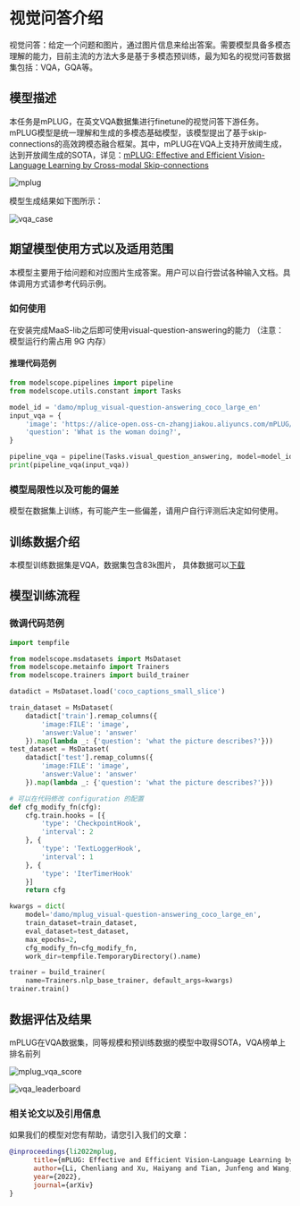 
# 视觉问答介绍
视觉问答：给定一个问题和图片，通过图片信息来给出答案。需要模型具备多模态理解的能力，目前主流的方法大多是基于多模态预训练，最为知名的视觉问答数据集包括：VQA，GQA等。

## 模型描述

本任务是mPLUG，在英文VQA数据集进行finetune的视觉问答下游任务。mPLUG模型是统一理解和生成的多模态基础模型，该模型提出了基于skip-connections的高效跨模态融合框架。其中，mPLUG在VQA上支持开放阈生成，达到开放阈生成的SOTA，详见：[mPLUG: Effective and Efficient Vision-Language Learning by Cross-modal Skip-connections](https://arxiv.org/abs/2205.12005)

![mplug](./resources/model.png)

模型生成结果如下图所示：

![vqa_case](./resources/case.png)


## 期望模型使用方式以及适用范围
本模型主要用于给问题和对应图片生成答案。用户可以自行尝试各种输入文档。具体调用方式请参考代码示例。

### 如何使用
在安装完成MaaS-lib之后即可使用visual-question-answering的能力 （注意：模型运行约需占用 9G 内存）

#### 推理代码范例
```python
from modelscope.pipelines import pipeline
from modelscope.utils.constant import Tasks

model_id = 'damo/mplug_visual-question-answering_coco_large_en'
input_vqa = {
    'image': 'https://alice-open.oss-cn-zhangjiakou.aliyuncs.com/mPLUG/image_mplug_vqa.jpg',
    'question': 'What is the woman doing?',
}

pipeline_vqa = pipeline(Tasks.visual_question_answering, model=model_id)
print(pipeline_vqa(input_vqa))

```

### 模型局限性以及可能的偏差
模型在数据集上训练，有可能产生一些偏差，请用户自行评测后决定如何使用。

## 训练数据介绍
本模型训练数据集是VQA，数据集包含83k图片， 具体数据可以[下载](https://visualqa.org/)

## 模型训练流程

### 微调代码范例

```python
import tempfile

from modelscope.msdatasets import MsDataset
from modelscope.metainfo import Trainers
from modelscope.trainers import build_trainer

datadict = MsDataset.load('coco_captions_small_slice')

train_dataset = MsDataset(
    datadict['train'].remap_columns({
        'image:FILE': 'image',
        'answer:Value': 'answer'
    }).map(lambda _: {'question': 'what the picture describes?'}))
test_dataset = MsDataset(
    datadict['test'].remap_columns({
        'image:FILE': 'image',
        'answer:Value': 'answer'
    }).map(lambda _: {'question': 'what the picture describes?'}))

# 可以在代码修改 configuration 的配置
def cfg_modify_fn(cfg):
    cfg.train.hooks = [{
        'type': 'CheckpointHook',
        'interval': 2
    }, {
        'type': 'TextLoggerHook',
        'interval': 1
    }, {
        'type': 'IterTimerHook'
    }]
    return cfg

kwargs = dict(
    model='damo/mplug_visual-question-answering_coco_large_en',
    train_dataset=train_dataset,
    eval_dataset=test_dataset,
    max_epochs=2,
    cfg_modify_fn=cfg_modify_fn,
    work_dir=tempfile.TemporaryDirectory().name)

trainer = build_trainer(
    name=Trainers.nlp_base_trainer, default_args=kwargs)
trainer.train()
```

## 数据评估及结果
mPLUG在VQA数据集，同等规模和预训练数据的模型中取得SOTA，VQA榜单上排名前列

![mplug_vqa_score](./resources/vqa_exp.png)

![vqa_leaderboard](./resources/vqa.png)
### 相关论文以及引用信息
如果我们的模型对您有帮助，请您引入我们的文章：
```BibTeX
@inproceedings{li2022mplug,
      title={mPLUG: Effective and Efficient Vision-Language Learning by Cross-modal Skip-connections}, 
      author={Li, Chenliang and Xu, Haiyang and Tian, Junfeng and Wang, Wei and Yan, Ming and Bi, Bin and Ye, Jiabo and Chen, Hehong and Xu, Guohai and Cao, Zheng and Zhang, Ji and Huang, Songfang and Huang, Fei and Zhou, Jingren and Luo Si},
      year={2022},
      journal={arXiv}
}
```



